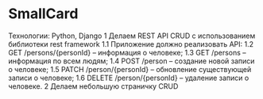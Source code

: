 # SmallCard
Технологии: Python, Django
1 Делаем REST API CRUD  с использованием библиотеки rest framework 
1.1 Приложение должно реализовать API:
1.2 GET /persons/{personId} – информация о человеке;
1.3 GET /persons – информация по всем людям;
1.4 POST /person – создание новой записи о человеке;
1.5 PATCH /person/{personId} – обновление существующей записи о человеке;
1.6 DELETE /person/{personId} – удаление записи о человеке.
2 Делаем небольшую страничку CRUD
